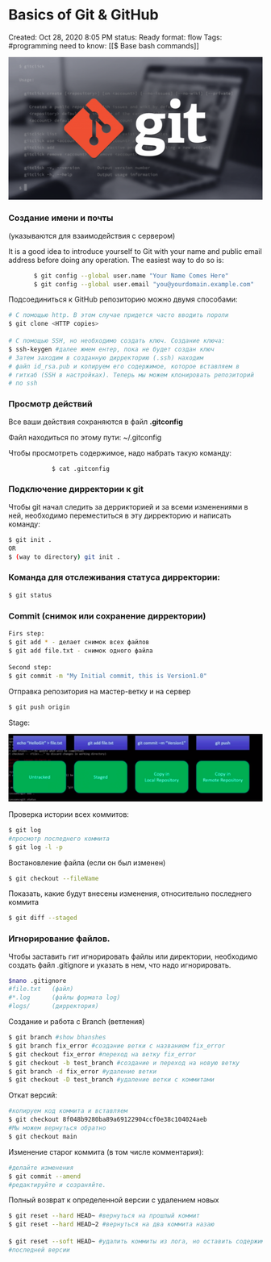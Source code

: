 # Basics of Git & GitHub

Created: Oct 28, 2020 8:05 PM
status: Ready
format: flow
Tags: #programming
need to know: [[$ Base  bash commands]]

![Basics%20of%20Git%20&%20GitHub%20a859a9b942214e4083d4e8ade3882b97/Untitled.png](Images/Programming/Basics%20of%20Git%20&%20GitHub%20a859a9b942214e4083d4e8ade3882b97/Untitled.png)

### **Создание имени и почты**

(указываются для взаимодействия с сервером)

It is a good idea to introduce yourself to Git with your name and public email
address before doing any operation. The easiest way to do so is:

```bash
       $ git config --global user.name "Your Name Comes Here"
       $ git config --global user.email "you@yourdomain.example.com"
```

Подсоединиться к GitHub репозиторию можно двумя способами:

```bash
# С помощью http. В этом случае придется часто вводить пороли
$ git clone <HTTP copies> 

# С помощью SSH, но необходимо создать ключ. Создание ключа:
$ ssh-keygen #далее жмем ентер, пока не будет создан ключ
# Затем заходим в созданную дирректорию (.ssh) находим
# файл id_rsa.pub и копируем его содержимое, которое вставляем в 
# гитхаб (SSH в настройках). Теперь мы можем клонировать репозиторий
# по ssh
```

### Просмотр действий

Все ваши действия сохраняются в файл **.gitconfig**

Файл находиться по этому пути:   ~/.gitconfig

Чтобы просмотреть содержимое, надо набрать такую команду:

```bash
			$ cat .gitconfig
```

### Подключение дирректории к git

Чтобы git начал следить за деррикторией и за всеми изменениями в ней, необходимо переместиться в эту дирректорию и написать команду:

```bash
$ git init .
OR
$ (way to directory) git init .
```

### Команда для отслеживания статуса дирректории:

```bash
$ git status
```

### Commit (снимок или сохранение дирректории)

```bash
Firs step:
$ git add * - делает снимок всех файлов
$ git add file.txt - снимок одного файла

Second step:
$ git commit -m "My Initial commit, this is Version1.0"
```

Отправка репозитория на мастер-ветку и на сервер

```bash
$ git push origin
```

Stage:

![Basics%20of%20Git%20&%20GitHub%20a859a9b942214e4083d4e8ade3882b97/Untitled%201.png](Images/Programming/Basics%20of%20Git%20&%20GitHub%20a859a9b942214e4083d4e8ade3882b97/Untitled%201.png)

Проверка истории всех коммитов:

```bash
$ git log
#просмотр последнего коммита
$ git log -l -p
```

Востановление файла (если он был изменен)

```bash
$ git checkout --fileName
```

Показать, какие будут внесены изменения, относительно последнего коммита

```bash
$ git diff --staged
```

### Игнорирование файлов.

Чтобы заставить гит игнорировать файлы или директории, необходимо создать файл .gitignore и указать в нем, что надо игнорировать.

```bash
$nano .gitignore
#file.txt   (файл)
#*.log      (файлы формата log)
#logs/      (дирректория)
```

Создание и работа с Branch (ветления)

```bash
$ git branch #show bhanshes
$ git branch fix_error #создание ветки с названием fix_error
$ git checkout fix_error #переход на ветку fix_error
$ git checkout -b test_branch #создание и переход на новую ветку
$ git branch -d fix_error #удаление ветки
$ git checkout -D test_branch #удаление ветки с коммитами
```

Откат версий:

```bash
#копируем код коммита и вставляем
$ git checkout 8f048b9280ba89a69122904ccf0e38c104024aeb
#Мы можем вернуться обратно
$ git checkout main
```

Изменение старог коммита (в том числе комментария):

```bash
#делайте изменения
$ git commit --amend
#редактируйте и созраняйте.
```

Полный возврат к определенной версии с удалением новых

```bash
$ git reset --hard HEAD~ #вернуться на прошлый коммит
$ git reset --hard HEAD~2 #вернуться на два коммита назаю

$ git reset --soft HEAD~ #удалить коммиты из лога, но оставить содержимое
#последней версии
```
